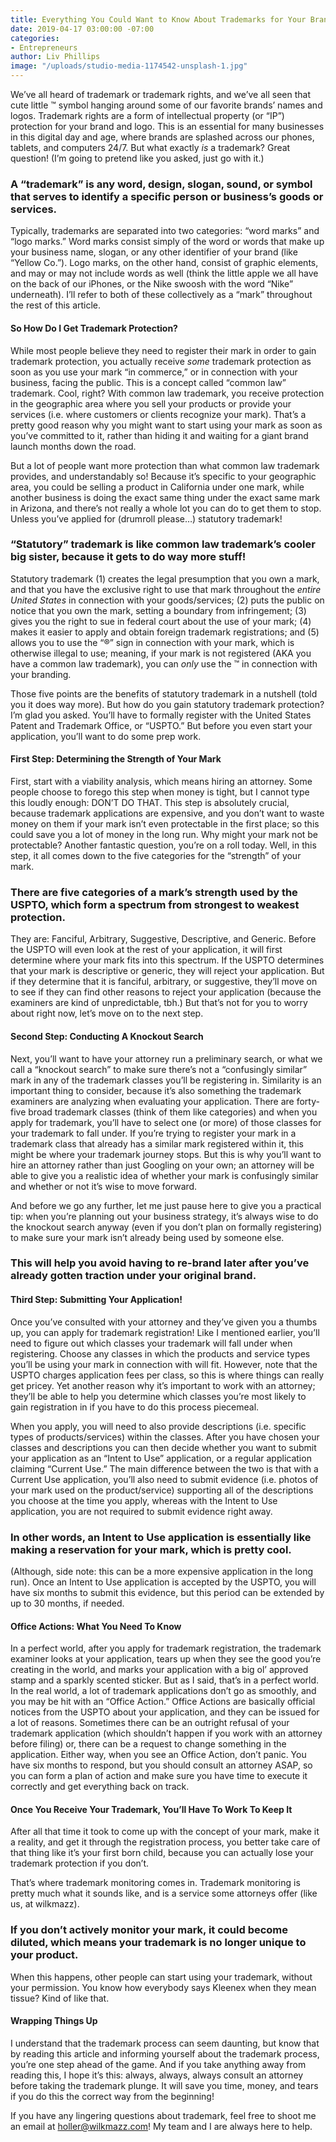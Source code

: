 ```yaml
---
title: Everything You Could Want to Know About Trademarks for Your Brand
date: 2019-04-17 03:00:00 -07:00
categories:
- Entrepreneurs
author: Liv Phillips
image: "/uploads/studio-media-1174542-unsplash-1.jpg"
---
```


We’ve all heard of trademark or trademark rights, and we’ve all seen that cute little ™ symbol hanging around some of our favorite brands’ names and logos. Trademark rights are a form of intellectual property (or “IP”) protection for your brand and logo. This is an essential for many businesses in this digital day and age, where brands are splashed across our phones, tablets, and computers 24/7. But what exactly _is_ a trademark? Great question! (I’m going to pretend like you asked, just go with it.) 

### A “trademark” is any word, design, slogan, sound, or symbol that serves to identify a specific person or business’s goods or services. 

Typically, trademarks are separated into two categories: “word marks” and “logo marks.”  Word marks consist simply of the word or words that make up your business name, slogan, or any other identifier of your brand (like “Yellow Co.”). Logo marks, on the other hand, consist of graphic elements, and may or may not include words as well (think the little apple we all have on the back of our iPhones, or the Nike swoosh with the word “Nike” underneath). I’ll refer to both of these collectively as a “mark” throughout the rest of this article.

#### So How Do I Get Trademark Protection?

While most people believe they need to register their mark in order to gain trademark protection, you actually receive _some_ trademark protection as soon as you use your mark “in commerce,” or in connection with your business, facing the public. This is a concept called “common law” trademark. Cool, right? With common law trademark, you receive protection in the geographic area where you sell your products or provide your services (i.e. where customers or clients recognize your mark). That’s a pretty good reason why you might want to start using your mark as soon as you’ve committed to it, rather than hiding it and waiting for a giant brand launch months down the road. 

But a lot of people want more protection than what common law trademark provides, and understandably so! Because it’s specific to your geographic area, you could be selling a product in California under one mark, while another business is doing the exact same thing under the exact same mark in Arizona, and there’s not really a whole lot you can do to get them to stop. Unless you’ve applied for (drumroll please…) statutory trademark! 

### “Statutory” trademark is like common law trademark’s cooler big sister, because it gets to do way more stuff! 

Statutory trademark (1) creates the legal presumption that you own a mark, and that you have the exclusive right to use that mark throughout the _entire United States_ in connection with your goods/services; (2) puts the public on notice that you own the mark, setting a boundary from infringement; (3) gives you the right to sue in federal court about the use of your mark; (4) makes it easier to apply and obtain foreign trademark registrations; and (5) allows you to use the “®” sign in connection with your mark, which is otherwise illegal to use; meaning, if your mark is not registered (AKA you have a common law trademark), you can _only_ use the ™ in connection with your branding. 

Those five points are the benefits of statutory trademark in a nutshell (told you it does way more). But how do you gain statutory trademark protection? I’m glad you asked. You’ll have to formally register with the United States Patent and Trademark Office, or “USPTO.” But before you even start your application, you’ll want to do some prep work. 

#### First Step: Determining the Strength of Your Mark

First, start with a viability analysis, which means hiring an attorney. Some people choose to forego this step when money is tight, but I cannot type this loudly enough: DON’T DO THAT. This step is absolutely crucial, because trademark applications are expensive, and you don’t want to waste money on them if your mark isn’t even protectable in the first place; so this could save you a lot of money in the long run. Why might your mark not be protectable? Another fantastic question, you’re on a roll today. Well, in this step, it all comes down to the five categories for the “strength” of your mark. 

### There are five categories of a mark’s strength used by the USPTO, which form a spectrum from strongest to weakest protection.  

They are: Fanciful, Arbitrary, Suggestive, Descriptive, and Generic. Before the USPTO will even look at the rest of your application, it will first determine where your mark fits into this spectrum. If the USPTO determines that your mark is descriptive or generic, they will reject your application. But if they determine that it is fanciful, arbitrary, or suggestive, they’ll move on to see if they can find other reasons to reject your application (because the examiners are kind of unpredictable, tbh.) But that’s not for you to worry about right now, let’s move on to the next step.

#### Second Step: Conducting A Knockout Search

Next, you’ll want to have your attorney run a preliminary search, or what we call a “knockout search” to make sure there’s not a “confusingly similar” mark in any of the trademark classes you’ll be registering in. Similarity is an important thing to consider, because it’s also something the trademark examiners are analyzing when evaluating your application. There are forty-five broad trademark classes (think of them like categories) and when you apply for trademark, you’ll have to select one (or more) of those classes for your trademark to fall under. If you’re trying to register your mark in a trademark class that already has a similar mark registered within it, this might be where your trademark journey stops. But this is why you’ll want to hire an attorney rather than just Googling on your own; an attorney will be able to give you a realistic idea of whether your mark is confusingly similar and whether or not it’s wise to move forward.   

And before we go any further, let me just pause here to give you a practical tip: when you’re planning out your business strategy, it’s always wise to do the knockout search anyway (even if you don’t plan on formally registering) to make sure your mark isn’t already being used by someone else. 

### This will help you avoid having to re-brand later after you’ve already gotten traction under your original brand. 

#### Third Step: Submitting Your Application!

Once you’ve consulted with your attorney and they’ve given you a thumbs up, you can apply for trademark registration! Like I mentioned earlier, you’ll need to figure out which classes your trademark will fall under when registering. Choose any classes in which the products and service types you’ll be using your mark in connection with will fit. However, note that the USPTO charges application fees per class, so this is where things can really get pricey. Yet another reason why it’s important to work with an attorney; they’ll be able to help you determine which classes you’re most likely to gain registration in if you have to do this process piecemeal. 

When you apply, you will need to also provide descriptions (i.e. specific types of products/services) within the classes. After you have chosen your classes and descriptions you can then decide whether you want to submit your application as an “Intent to Use” application, or a regular application claiming “Current Use.” The main difference between the two is that with a Current Use application, you’ll also need to submit evidence (i.e. photos of your mark used on the product/service) supporting all of the descriptions you choose at the time you apply, whereas with the Intent to Use application, you are not required to submit evidence right away. 

### In other words, an Intent to Use application is essentially like making a reservation for your mark, which is pretty cool.

(Although, side note: this can be a more expensive application in the long run). Once an Intent to Use application is accepted by the USPTO, you will have six months to submit this evidence, but this period can be extended by up to 30 months, if needed.

#### Office Actions: What You Need To Know

In a perfect world, after you apply for trademark registration, the trademark examiner looks at your application, tears up when they see the good you’re creating in the world, and marks your application with a big ol’ approved stamp and a sparkly scented sticker. But as I said, that’s in a perfect world. In the real world, a lot of trademark applications don’t go as smoothly, and you may be hit with an “Office Action.” Office Actions are basically official notices from the USPTO about your application, and they can be issued for a lot of reasons. Sometimes there can be an outright refusal of your trademark application (which shouldn’t happen if you work with an attorney before filing) or, there can be a request to change something in the application. Either way, when you see an Office Action, don’t panic. You have six months to respond, but you should consult an attorney ASAP, so you can form a plan of action and make sure you have time to execute it correctly and get everything back on track. 

#### Once You Receive Your Trademark, You’ll Have To Work To Keep It

After all that time it took to come up with the concept of your mark, make it a reality, and get it through the registration process, you better take care of that thing like it’s your first born child, because you can actually lose your trademark protection if you don’t. 

That’s where trademark monitoring comes in. Trademark monitoring is pretty much what it sounds like, and is a service some attorneys offer (like us, at wilkmazz). 

### If you don’t actively monitor your mark, it could become diluted, which means your trademark is no longer unique to your product. 

When this happens, other people can start using your trademark, without your permission. You know how everybody says Kleenex when they mean tissue? Kind of like that. 

#### Wrapping Things Up

I understand that the trademark process can seem daunting, but know that by reading this article and informing yourself about the trademark process, you’re one step ahead of the game. And if you take anything away from reading this, I hope it’s this: always, always, always consult an attorney before taking the trademark plunge. It will save you time, money, and tears if you do this the correct way from the beginning! 

If you have any lingering questions about trademark, feel free to shoot me an email at holler@wilkmazz.com! My team and I are always here to help. 
